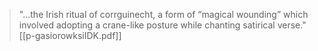 > "...the Irish ritual of corrguinecht, a form of “magical wounding” which involved adopting a crane-like posture while chanting satirical verse." [[p-gasiorowksiIDK.pdf]]